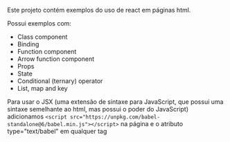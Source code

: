 Este projeto contém exemplos do uso de react em páginas html.

Possui exemplos com:

- Class component
- Binding
- Function component
- Arrow function component
- Props
- State
- Conditional (ternary) operator
- List, map and key

Para usar o JSX (uma extensão de sintaxe para JavaScript, que possui uma sintaxe semelhante ao html, mas possui o poder do JavaScript) adicionamos `<script src="https://unpkg.com/babel-standalone@6/babel.min.js"></script>` na página e o atributo type="text/babel" em qualquer tag <script>.

Essa abordagem é boa para demonstrações e para aprender, mas não é adequada para o modo de produção.

Para saber mais sobre React, informe-se na [documentação](https://pt-br.reactjs.org/docs/add-react-to-a-website.html)

